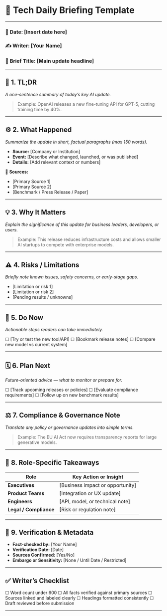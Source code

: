 
# 🧠 **Tech Daily Briefing Template**

---

### 📅 **Date:** [Insert date here]

### ✍️ **Writer:** [Your Name]

### 🔗 **Brief Title:** [Main update headline]

---

## 📰 1. **TL;DR**

*A one-sentence summary of today’s key AI update.*

> Example: OpenAI releases a new fine-tuning API for GPT-5, cutting training time by 40%.

---

## ⚙️ 2. **What Happened**

*Summarize the update in short, factual paragraphs (max 150 words).*

* **Source:** [Company or Institution]
* **Event:** [Describe what changed, launched, or was published]
* **Details:** [Add relevant context or numbers]

📎 **Sources:**

* [Primary Source 1]
* [Primary Source 2]
* [Benchmark / Press Release / Paper]

---

## 💡 3. **Why It Matters**

*Explain the significance of this update for business leaders, developers, or users.*

> Example: This release reduces infrastructure costs and allows smaller AI startups to compete with enterprise models.

---

## ⚠️ 4. **Risks / Limitations**

*Briefly note known issues, safety concerns, or early-stage gaps.*

* [Limitation or risk 1]
* [Limitation or risk 2]
* [Pending results / unknowns]

---

## 🚀 5. **Do Now**

*Actionable steps readers can take immediately.*

☐ [Try or test the new tool/API]
☐ [Bookmark release notes]
☐ [Compare new model vs current system]

---

## 🗓️ 6. **Plan Next**

*Future-oriented advice — what to monitor or prepare for.*

☐ [Track upcoming releases or policies]
☐ [Evaluate compliance requirements]
☐ [Follow up on new benchmark results]

---

## ⚖️ 7. **Compliance & Governance Note**

*Translate any policy or governance updates into simple terms.*

> Example: The EU AI Act now requires transparency reports for large generative models.

---

## 🧩 8. **Role-Specific Takeaways**

| Role                   | Key Action or Insight            |
| ---------------------- | -------------------------------- |
| **Executives**         | [Business impact or opportunity] |
| **Product Teams**      | [Integration or UX update]       |
| **Engineers**          | [API, model, or technical note]  |
| **Legal / Compliance** | [Risk or regulation note]        |

---

## 🪪 9. **Verification & Metadata**

* **Fact-checked by:** [Your Name]
* **Verification Date:** [Date]
* **Sources Confirmed:** [Yes/No]
* **Embargo or Sensitivity:** [None / Until Date / Restricted]

---

## ✅ **Writer’s Checklist**

☐ Word count under 600
☐ All facts verified against primary sources
☐ Sources linked and labeled clearly
☐ Headings formatted consistently
☐ Draft reviewed before submission

---
